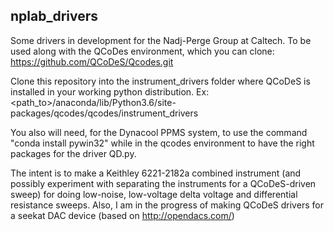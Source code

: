 ## nplab_drivers
Some drivers in development for the Nadj-Perge Group at Caltech.
To be used along with the QCoDes environment, which you can clone:
https://github.com/QCoDeS/Qcodes.git

Clone this repository into the instrument_drivers folder where QCoDeS is installed in your working python distribution. Ex: <path_to>/anaconda/lib/Python3.6/site-packages/qcodes/qcodes/instrument_drivers

You also will need, for the Dynacool PPMS system, to use the command "conda install pywin32" while in the qcodes environment to have the right packages for the driver QD.py.

The intent is to make a Keithley 6221-2182a combined instrument (and possibly experiment with separating the instruments for a QCoDeS-driven sweep) for doing low-noise, low-voltage delta voltage and differential resistance sweeps. Also, I am in the progress of making QCoDeS drivers for a seekat DAC device (based on http://opendacs.com/)
